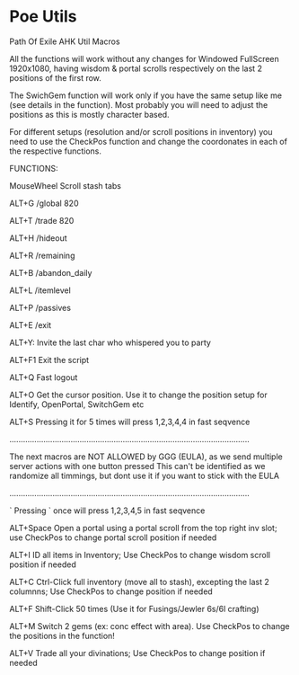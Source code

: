 # Poe Utils
Path Of Exile AHK Util Macros

All the functions will work without any changes for Windowed FullScreen 1920x1080, having wisdom & portal scrolls respectively on the last 2 positions of the first row. 

The SwichGem function will work only if you have the same setup like me (see details in the function). 
Most probably you will need to adjust the positions as this is mostly character based.

For different setups (resolution and/or scroll positions in inventory) you need to use the CheckPos function and change the coordonates in each of the respective functions.

FUNCTIONS:

MouseWheel Scroll stash tabs

ALT+G /global 820

ALT+T /trade 820 

ALT+H /hideout 

ALT+R /remaining

ALT+B /abandon_daily

ALT+L /itemlevel

ALT+P /passives

ALT+E /exit

ALT+Y: Invite the last char who whispered you to party

ALT+F1 Exit the script

ALT+Q  Fast logout

ALT+O  Get the cursor position. Use it to change the position setup for Identify, OpenPortal, SwitchGem etc

ALT+S  Pressing it for 5 times will press 1,2,3,4,4 in fast seqvence

..........................................................................................................

The next macros are NOT ALLOWED by GGG (EULA), as we send multiple server actions with one button pressed
This can't be identified as we randomize all timmings, but dont use it if you want to stick with the EULA 

..........................................................................................................


\` Pressing ` once will press 1,2,3,4,5 in fast seqvence 

ALT+Space Open a portal using a portal scroll from the top right inv slot; use CheckPos to change portal scroll position if needed

ALT+I ID all items in Inventory; Use CheckPos to change wisdom scroll position if needed

ALT+C Ctrl-Click full inventory (move all to stash), excepting the last 2 columnns; Use CheckPos to change position if needed

ALT+F Shift-Click 50 times (Use it for Fusings/Jewler 6s/6l crafting)

ALT+M Switch 2 gems (ex: conc effect with area). Use CheckPos to change the positions in the function! 

ALT+V Trade all your divinations; Use CheckPos to change position if needed

